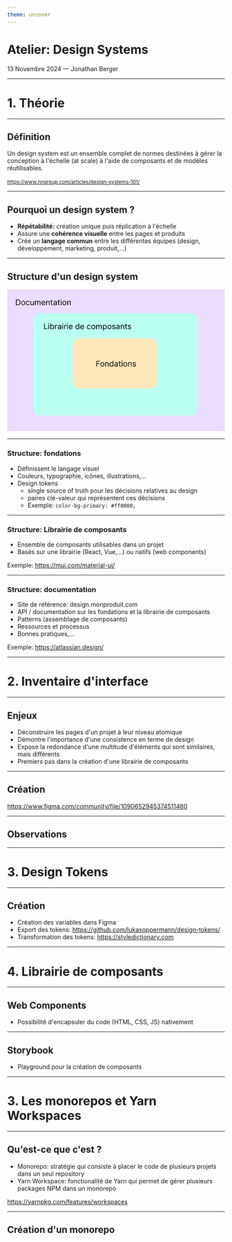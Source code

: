 ```yaml
---
theme: uncover
---
```


# Atelier: **Design Systems**
13 Novembre 2024 — Jonathan Berger

---

# 1. Théorie

---

## Définition

Un design system est un ensemble complet de normes destinées à gérer la conception à l'échelle (at scale) à l'aide de composants et de modèles réutilisables.

<small>https://www.nngroup.com/articles/design-systems-101/</small>

---

## Pourquoi un design system ?

- **Répétabilité:** création unique puis réplication à l'échelle
- Assure une **cohérence visuelle** entre les pages et produits
- Crée un **langage commun** entre les différentes équipes (design, développement, marketing, produit,...)

---

## Structure d'un design system

![height:500px](img/design-system-structure.png)

---

### Structure: **fondations**

- Définissent le langage visuel
- Couleurs, typographie, icônes, illustrations,...
- Design tokens
  - single source of truth pour les décisions relatives au design
  - paires clé-valeur qui représentent ces décisions
  - Exemple: `color-bg-primary: #ff0000;`

---

### Structure: **Librairie de composants**

- Ensemble de composants utilisables dans un projet
- Basés sur une librairie (React, Vue,...) ou natifs (web components)

Exemple: https://mui.com/material-ui/

---

### Structure: **documentation**

- Site de référence: design.monproduit.com
- API / documentation sur les fondations et la librairie de composants
- Patterns (assemblage de composants)
- Ressources et processus
- Bonnes pratiques,...

Exemple: https://atlassian.design/

---

# 2. Inventaire d'interface

---

## Enjeux

- Déconstruire les pages d'un projet à leur niveau atomique
- Démontre l'importance d'une consistence en terme de design
- Expose la redondance d'une multitude d'éléments qui sont similaires, mais différents
- Premiers pas dans la création d'une librairie de composants

---

## Création

https://www.figma.com/community/file/1090652945374511460

---

## Observations

---

# 3. Design Tokens

---

## Création

- Création des variables dans Figma
- Export des tokens: https://github.com/lukasoppermann/design-tokens/
- Transformation des tokens: https://styledictionary.com

---

# 4. Librairie de composants

---

## Web Components

- Possibilité d'encapsuler du code (HTML, CSS, JS) nativement

---

## Storybook

- Playground pour la création de composants

---

# 3. Les monorepos et Yarn Workspaces

---

## Qu'est-ce que c'est ?

- Monorepo: stratégie qui consiste à placer le code de plusieurs projets dans un seul repository
- Yarn Workspace: fonctionalité de Yarn qui permet de gérer plusieurs packages NPM dans un monorepo

https://yarnpkg.com/features/workspaces

---

## Création d'un monorepo